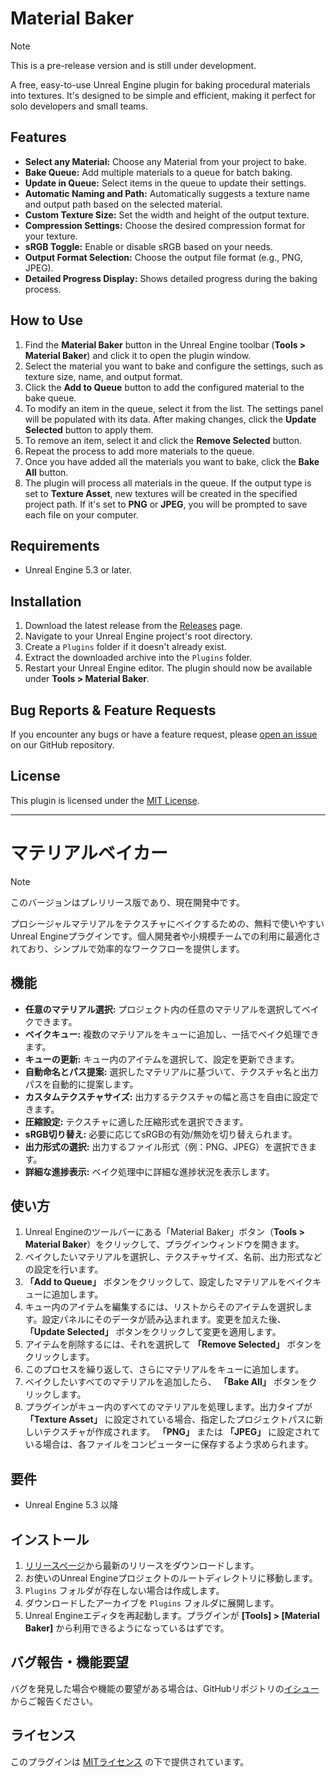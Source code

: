 # Material Baker

> [!NOTE]
> This is a pre-release version and is still under development.

A free, easy-to-use Unreal Engine plugin for baking procedural materials into textures. It's designed to be simple and efficient, making it perfect for solo developers and small teams.

## Features

*   **Select any Material:** Choose any Material from your project to bake.
*   **Bake Queue:** Add multiple materials to a queue for batch baking.
*   **Update in Queue:** Select items in the queue to update their settings.
*   **Automatic Naming and Path:** Automatically suggests a texture name and output path based on the selected material.
*   **Custom Texture Size:** Set the width and height of the output texture.
*   **Compression Settings:** Choose the desired compression format for your texture.
*   **sRGB Toggle:** Enable or disable sRGB based on your needs.
*   **Output Format Selection:** Choose the output file format (e.g., PNG, JPEG).
*   **Detailed Progress Display:** Shows detailed progress during the baking process.

## How to Use

1.  Find the **Material Baker** button in the Unreal Engine toolbar (**Tools > Material Baker**) and click it to open the plugin window.
2.  Select the material you want to bake and configure the settings, such as texture size, name, and output format.
3.  Click the **Add to Queue** button to add the configured material to the bake queue.
4.  To modify an item in the queue, select it from the list. The settings panel will be populated with its data. After making changes, click the **Update Selected** button to apply them.
5.  To remove an item, select it and click the **Remove Selected** button.
6.  Repeat the process to add more materials to the queue.
7.  Once you have added all the materials you want to bake, click the **Bake All** button.
8.  The plugin will process all materials in the queue. If the output type is set to **Texture Asset**, new textures will be created in the specified project path. If it's set to **PNG** or **JPEG**, you will be prompted to save each file on your computer.

## Requirements

*   Unreal Engine 5.3 or later.

## Installation

1.  Download the latest release from the [Releases](https://github.com/embarrassingmoment/MatBaker/releases) page.
2.  Navigate to your Unreal Engine project's root directory.
3.  Create a `Plugins` folder if it doesn't already exist.
4.  Extract the downloaded archive into the `Plugins` folder.
5.  Restart your Unreal Engine editor. The plugin should now be available under **Tools > Material Baker**.

## Bug Reports & Feature Requests

If you encounter any bugs or have a feature request, please [open an issue](https://github.com/embarrassingmoment/MatBaker/issues) on our GitHub repository.

## License

This plugin is licensed under the [MIT License](LICENSE).

---

# マテリアルベイカー

> [!NOTE]
> このバージョンはプレリリース版であり、現在開発中です。

プロシージャルマテリアルをテクスチャにベイクするための、無料で使いやすいUnreal Engineプラグインです。個人開発者や小規模チームでの利用に最適化されており、シンプルで効率的なワークフローを提供します。

## 機能

*   **任意のマテリアル選択:** プロジェクト内の任意のマテリアルを選択してベイクできます。
*   **ベイクキュー:** 複数のマテリアルをキューに追加し、一括でベイク処理できます。
*   **キューの更新:** キュー内のアイテムを選択して、設定を更新できます。
*   **自動命名とパス提案:** 選択したマテリアルに基づいて、テクスチャ名と出力パスを自動的に提案します。
*   **カスタムテクスチャサイズ:** 出力するテクスチャの幅と高さを自由に設定できます。
*   **圧縮設定:** テクスチャに適した圧縮形式を選択できます。
*   **sRGB切り替え:** 必要に応じてsRGBの有効/無効を切り替えられます。
*   **出力形式の選択:** 出力するファイル形式（例：PNG、JPEG）を選択できます。
*   **詳細な進捗表示:** ベイク処理中に詳細な進捗状況を表示します。

## 使い方

1.  Unreal Engineのツールバーにある「Material Baker」ボタン（**Tools > Material Baker**）をクリックして、プラグインウィンドウを開きます。
2.  ベイクしたいマテリアルを選択し、テクスチャサイズ、名前、出力形式などの設定を行います。
3.  **「Add to Queue」** ボタンをクリックして、設定したマテリアルをベイクキューに追加します。
4.  キュー内のアイテムを編集するには、リストからそのアイテムを選択します。設定パネルにそのデータが読み込まれます。変更を加えた後、 **「Update Selected」** ボタンをクリックして変更を適用します。
5.  アイテムを削除するには、それを選択して **「Remove Selected」** ボタンをクリックします。
6.  このプロセスを繰り返して、さらにマテリアルをキューに追加します。
7.  ベイクしたいすべてのマテリアルを追加したら、 **「Bake All」** ボタンをクリックします。
8.  プラグインがキュー内のすべてのマテリアルを処理します。出力タイプが **「Texture Asset」** に設定されている場合、指定したプロジェクトパスに新しいテクスチャが作成されます。 **「PNG」** または **「JPEG」** に設定されている場合は、各ファイルをコンピューターに保存するよう求められます。

## 要件

*   Unreal Engine 5.3 以降

## インストール

1.  [リリースページ](https://github.com/embarrassingmoment/MatBaker/releases)から最新のリリースをダウンロードします。
2.  お使いのUnreal Engineプロジェクトのルートディレクトリに移動します。
3.  `Plugins` フォルダが存在しない場合は作成します。
4.  ダウンロードしたアーカイブを `Plugins` フォルダに展開します。
5.  Unreal Engineエディタを再起動します。プラグインが **[Tools] > [Material Baker]** から利用できるようになっているはずです。

## バグ報告・機能要望

バグを発見した場合や機能の要望がある場合は、GitHubリポジトリの[イシュー](https://github.com/embarrassingmoment/MatBaker/issues)からご報告ください。

## ライセンス

このプラグインは [MITライセンス](LICENSE) の下で提供されています。
